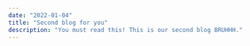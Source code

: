 ```yaml
---
date: "2022-01-04"
title: "Second blog for you"
description: "You must read this! This is our second blog BRUHHH."
---
```

